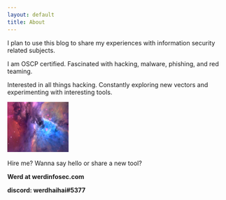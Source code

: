 ```yaml
---
layout: default
title: About
---
```


I plan to use this blog to share my experiences with information security related subjects.

I am OSCP certified. Fascinated with hacking, malware, phishing, and red teaming.

Interested in all things hacking. Constantly exploring new vectors and experimenting with interesting tools.

<img src="/images/photo.png" class="right" />

Hire me? Wanna say hello or share a new tool?

**Werd at werdinfosec.com**

**discord: werdhaihai#5377**


